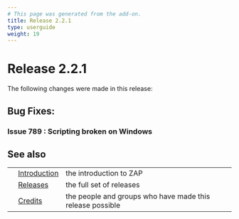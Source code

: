 ```yaml
---
# This page was generated from the add-on.
title: Release 2.2.1
type: userguide
weight: 19
---
```


# Release 2.2.1

The following changes were made in this release:

## Bug Fixes:

### Issue 789 : Scripting broken on Windows

## See also

|   |                                     |                                                           |
|---|-------------------------------------|-----------------------------------------------------------|
|   | [Introduction](/docs/desktop/)      | the introduction to ZAP                                   |
|   | [Releases](/docs/desktop/releases/) | the full set of releases                                  |
|   | [Credits](/docs/desktop/credits/)   | the people and groups who have made this release possible |
